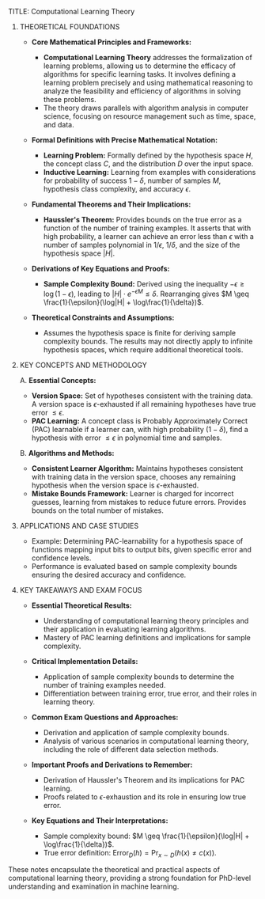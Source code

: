 TITLE: Computational Learning Theory

1. THEORETICAL FOUNDATIONS

   - **Core Mathematical Principles and Frameworks:**
     - **Computational Learning Theory** addresses the formalization of learning problems, allowing us to determine the efficacy of algorithms for specific learning tasks. It involves defining a learning problem precisely and using mathematical reasoning to analyze the feasibility and efficiency of algorithms in solving these problems.
     - The theory draws parallels with algorithm analysis in computer science, focusing on resource management such as time, space, and data.

   - **Formal Definitions with Precise Mathematical Notation:**
     - **Learning Problem:** Formally defined by the hypothesis space $H$, the concept class $C$, and the distribution $D$ over the input space.
     - **Inductive Learning:** Learning from examples with considerations for probability of success $1 - \delta$, number of samples $M$, hypothesis class complexity, and accuracy $\epsilon$.

   - **Fundamental Theorems and Their Implications:**
     - **Haussler's Theorem:** Provides bounds on the true error as a function of the number of training examples. It asserts that with high probability, a learner can achieve an error less than $\epsilon$ with a number of samples polynomial in $1/\epsilon$, $1/\delta$, and the size of the hypothesis space $|H|$.

   - **Derivations of Key Equations and Proofs:**
     - **Sample Complexity Bound:** Derived using the inequality $-\epsilon \geq \log(1-\epsilon)$, leading to $|H| \cdot e^{-\epsilon M} \leq \delta$. Rearranging gives $M \geq \frac{1}{\epsilon}(\log|H| + \log\frac{1}{\delta})$.

   - **Theoretical Constraints and Assumptions:**
     - Assumes the hypothesis space is finite for deriving sample complexity bounds. The results may not directly apply to infinite hypothesis spaces, which require additional theoretical tools.

2. KEY CONCEPTS AND METHODOLOGY

   A. **Essential Concepts:**
      - **Version Space:** Set of hypotheses consistent with the training data. A version space is $\epsilon$-exhausted if all remaining hypotheses have true error $\leq \epsilon$.
      - **PAC Learning:** A concept class is Probably Approximately Correct (PAC) learnable if a learner can, with high probability ($1-\delta$), find a hypothesis with error $\leq \epsilon$ in polynomial time and samples.

   B. **Algorithms and Methods:**
      - **Consistent Learner Algorithm:** Maintains hypotheses consistent with training data in the version space, chooses any remaining hypothesis when the version space is $\epsilon$-exhausted.
      - **Mistake Bounds Framework:** Learner is charged for incorrect guesses, learning from mistakes to reduce future errors. Provides bounds on the total number of mistakes.

3. APPLICATIONS AND CASE STUDIES

   - Example: Determining PAC-learnability for a hypothesis space of functions mapping input bits to output bits, given specific error and confidence levels.
   - Performance is evaluated based on sample complexity bounds ensuring the desired accuracy and confidence.

4. KEY TAKEAWAYS AND EXAM FOCUS

   - **Essential Theoretical Results:**
     - Understanding of computational learning theory principles and their application in evaluating learning algorithms.
     - Mastery of PAC learning definitions and implications for sample complexity.
   
   - **Critical Implementation Details:**
     - Application of sample complexity bounds to determine the number of training examples needed.
     - Differentiation between training error, true error, and their roles in learning theory.

   - **Common Exam Questions and Approaches:**
     - Derivation and application of sample complexity bounds.
     - Analysis of various scenarios in computational learning theory, including the role of different data selection methods.

   - **Important Proofs and Derivations to Remember:**
     - Derivation of Haussler's Theorem and its implications for PAC learning.
     - Proofs related to $\epsilon$-exhaustion and its role in ensuring low true error.

   - **Key Equations and Their Interpretations:**
     - Sample complexity bound: $M \geq \frac{1}{\epsilon}(\log|H| + \log\frac{1}{\delta})$.
     - True error definition: $\text{Error}_D(h) = \Pr_{x \sim D}(h(x) \neq c(x))$.

These notes encapsulate the theoretical and practical aspects of computational learning theory, providing a strong foundation for PhD-level understanding and examination in machine learning.
